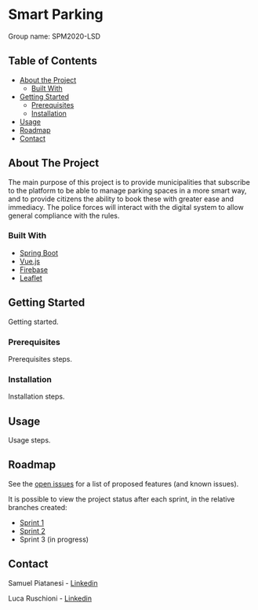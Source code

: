 # Smart Parking 

Group name: SPM2020-LSD


## Table of Contents

* [About the Project](#about-the-project)
  * [Built With](#built-with)
* [Getting Started](#getting-started)
  * [Prerequisites](#prerequisites)
  * [Installation](#installation)
* [Usage](#usage)
* [Roadmap](#roadmap)
* [Contact](#contact)


## About The Project

The main purpose of this project is to provide municipalities that subscribe to the platform to be able to manage parking spaces in a more smart way, and to provide citizens the ability to book these with greater ease and immediacy. The police forces will interact with the digital system to allow general compliance with the rules.


### Built With

* [Spring Boot](https://spring.io/projects/spring-boot)
* [Vue.js](https://vuejs.org/)
* [Firebase](https://firebase.google.com/)
* [Leaflet](https://leafletjs.com/)


## Getting Started

Getting started.


### Prerequisites

Prerequisites steps.


### Installation

Installation steps.


## Usage

Usage steps.


## Roadmap

See the [open issues](https://github.com/FabrizioFornari/SPM2020-LSD/issues) for a list of proposed features (and known issues).

It is possible to view the project status after each sprint, in the relative branches created:
* [Sprint 1](https://github.com/FabrizioFornari/SPM2020-LSD/tree/sprint1/)
* [Sprint 2](https://github.com/FabrizioFornari/SPM2020-LSD/tree/sprint2/)
* Sprint 3 (in progress)


## Contact

Samuel Piatanesi - [Linkedin](https://it.linkedin.com/in/samuel-piatanesi)

Luca Ruschioni - [Linkedin](https://www.linkedin.com/in/luca-ruschioni/)
